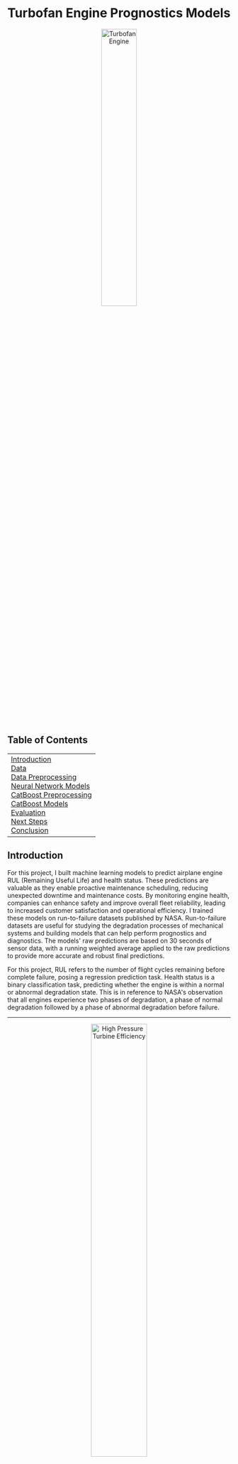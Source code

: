 # Turbofan Engine Prognostics Models

<p align="center">
  <img src="https://plus.unsplash.com/premium_photo-1679758629409-83446005843c?w=500&auto=format&fit=crop&q=60&ixlib=rb-4.0.3&ixid=M3wxMjA3fDB8MHxzZWFyY2h8MXx8YWlycGxhbmUlMjB0dXJib2ZhbiUyMGVuZ2luZXxlbnwwfHwwfHx8MA%3D%3D" alt="Turbofan Engine" style="width: 40%;">
</p>  

## Table of Contents
<table>
  <tr>
    <td><a href="#introduction">Introduction</a><br>
    <a href="#data">Data</a><br>
    <a href="#data-preprocessing">Data Preprocessing</a><br>
    <a href="#neural-network-models">Neural Network Models</a><br>
    <a href="#catboost-preprocessing">CatBoost Preprocessing</a><br>
    <a href="#catboost-models">CatBoost Models</a><br>
    <a href="#evaluation">Evaluation</a><br>
    <a href="#next-steps">Next Steps</a><br>
    <a href="#conclusion">Conclusion</a></td>
  </tr>
</table>

## Introduction
<a name="introduction"></a>

For this project, I built machine learning models to predict airplane engine RUL (Remaining Useful Life) and health status. These predictions are valuable as they enable proactive maintenance scheduling, reducing unexpected downtime and maintenance costs. By monitoring engine health, companies can enhance safety and improve overall fleet reliability, leading to increased customer satisfaction and operational efficiency. I trained these models on run-to-failure datasets published by NASA. Run-to-failure datasets are useful for studying the degradation processes of mechanical systems and building models that can help perform prognostics and diagnostics. The models' raw predictions are based on 30 seconds of sensor data, with a running weighted average applied to the raw predictions to provide more accurate and robust final predictions. 

For this project, RUL refers to the number of flight cycles remaining before complete failure, posing a regression prediction task. Health status is a binary classification task, predicting whether the engine is within a normal or abnormal degradation state. This is in reference to NASA's observation that all engines experience two phases of degradation, a phase of normal degradation followed by a phase of abnormal degradation before failure.

---
<p align="center">
  <img src="https://github.com/MattPickard/Data-Science-Portfolio/blob/main/Images/high_pressure_turbine_efficiency.png?raw=true" alt="High Pressure Turbine Efficiency" style="width: 50%;">
</p>  

*A figure that shows high pressure turbine efficiency over time, indicating engine degradation. The dashed lines show the transition from normal to abnormal degradation phases.*  

---

Traditional machine learning models are typically a first choice for tabular data. However, traditional models tend to be less effective at learning temporal patterns in data. To address the need for models capable of extracting short-term temporal patterns from 30 seconds of sensor data, I developed hybrid models that leverage the strengths of both traditional machine learning techniques and neural networks. The models are built using one-dimensional convolutional neural networks (CNNs) to extract features from the sensor data, then those features are used as input for CatBoost models to make their final predictions. I tried various other approaches, such as forms of Long Short-Term Memory (LSTM), residual network inspired architectures, and using the flattened raw data as input for traditional machine learning models. However, the hybrid models presented in this project performed with higher accuracy.  

## Data
<a name="data"></a>
**Database:** [**NASA's Aircraft Engine Run-to-Failure Dataset under Real Flight Conditions for Prognostics and Diagnostics**](https://www.mdpi.com/2306-5729/6/1/5)  
**Original 2020 Paper:** [**Aircraft Engine Run-To-Failure Data Set Under Real Flight Conditions**](https://ntrs.nasa.gov/citations/20205001125)

These run-to-failure datasets were synthetically generated using NASA's Commercial Modular Aero-Propulsion System Simulation (C-MAPSS), which simulates turbofan engines with high precision as they are fed flight conditions as recorded by real commercial jets. The variables used to make the predictions include Flight Data (w) and Sensor Measurements (xs). Between these two categories there are 18 features, and each row of data in the dataset represents one second of sensor data.

<p align="center">
  <img src="https://github.com/MattPickard/Data-Science-Portfolio/blob/main/Images/flight_data.png?raw=true" alt="Flight Data" style="width: 35%;">
</p>
<p align="center">
  <img src="https://github.com/MattPickard/Data-Science-Portfolio/blob/main/Images/measurements.png?raw=true" alt="Sensor Measurements" style="width: 35%;">
</p>

Each unit (engine) simulated flights of certain lengths and are categorized into three flight classes: short (1 to 3 hour flights), medium (3 to 5 hour flights), and long (5+ hour flights). A variety of flight classes were included to ensure the models would be able to generalize engines from different flight conditions. Below is a table of the 18 units I used to train the models:

| Dataset | Unit | Flight Class |
|--------------|:-------------:|:--------:|
| DS02-006     | 11 | Short |
| DS02-006     | 14 | Medium |
| DS02-006     | 15, 16, 18, 20 | Long |
| DS03-012     | 1, 5, 9, 12 | Short |
| DS03-012     | 2, 3, 4, 7 | Medium |
| DS03-012     | 6, 8, 10, 11 | Long |  

For evaluation, I used units 13 (Long Flight Class), 14 (Short Flight Class), 15 (Medium Flight Class) from DS03-012, to test the models' ability to generalize to different flight classes.

Due to computational constraints, I limited the scope of the project to a subset of engines that experienced a failure mode that affects both the low pressure turbine and the high pressure turbine efficiency. All of the units used in my project experience this specific type of failure mode. With the 18 engines I used for training, it contained over 11 million rows of sensor and flight condition data.  

## Data Preprocessing
<a name="data-preprocessing"></a>
**Code:** [**Preprocessing**](https://github.com/MattPickard/Data-Science-Portfolio/blob/main/Turbofan%20Engine%20Prognostics%20Project/preprocessing.ipynb)

The datasets were preprocessed and fully transformed to avoid additional computational overhead during training. To be compatible as input for the neural networks, the y labels were extracted and the x features were reshaped as (# of samples, 30, 18), representing 30 second windows of 18 features. The 30-second windows were created using overlapping segments with a new window starting every 10 seconds. This process converted approximately 11.5 million seconds of data into 1.15 million 30-second time windows. The 30-second training windows were then randomized and split into training and validation sets, with 10% being used for validation.  

Steps used to preprocess the data:

1. Extract the correct y labels and x features from the DS02-006 and DS03-012 h5 files and combine them into one data frame.
2. Split into training and testing sets. (units 13, 14, 15 from DS03-012)
3. Remove Flight Class and Cycle columns. (NASA indicated these were not meant to be used for predictions)
4. Create 30-second windows with 10-second overlaps.
5. Remove all windows that captured data from multiple units.
6. Remove the Unit column.
7. Randomize the training data and split into training and validation sets.
8. Separate the x features and y labels.
9. Save each dataset as a compressed h5 file for later use.

Due to the size of the dataset, memory was regularly freed by deleting variables that were no longer needed after each transformation step.

## Neural Network Models
<a name="neural-network-models"></a>
**Code:** [**Neural Networks**](https://github.com/MattPickard/Data-Science-Portfolio/blob/main/Turbofan%20Engine%20Prognostics%20Project/one_d_conv_models.ipynb)

The first step in assembling the hybrid models involves building one-dimensional convolutional neural networks. While these neural networks train, the first convolutional blocks learn low-level features (one block in this case). These blocks are then separated from the larger models and used as feature extractors for traditional machine learning models such as CatBoost. While I was at it, I optimized the models for the two prediction tasks. They do not perform as well as the finished hybrid models, but they showed promise and established a solid baseline of scores for my hybrid models to compare against.

With a dataset so large, using the whole dataset as a single epoch would likely mean learning convergence would occur mid-epoch, to mitigate this, I lowered the epoch size to check against the validation set more often. To set custom epoch sizes, a data generator was used to feed the models batches of the 30-second windows. Both neural networks shared a similar structure which I found performed well:


- **Input shape:** (30, 18) Thirty seconds of 18 features

- **One-dimensional Convolutional Block**  
    - 1D Convolutional Layer (512 filters, kernel size of 3, strides of 1, relu activation, same padding)  
    - Batch Normalization Layer  
    - Global Average Pooling Layer (I found this worked better than a flattening layer or incremental 1D max pooling layers.)  

- **First Dense Block**  
    - Dense Layer (2048 units, relu activation, L2 kernel regularization of 0.025)  
    - Batch Normalization Layer  

- **Eight Smaller Dense Blocks**  
    - Dense Layer (128 units, relu activation, L2 kernel regularization of 0.025)  
    - Batch Normalization Layer  

- **Output Layers**  
    - Health State uses a sigmoid activation function.  
    - RUL uses a linear activation function.  


For optimizers I used AdamW with an exponential decay learning rate scheduler. This approach allows the learning rate to decrease as the model trains, which promotes more efficient and stable learning. For losses, I used a binary cross-entropy for the health state prediction and a custom loss function for RUL that functions similarly to mean squared error, but penalizes overestimations:

<p align="center">
  <img src="https://github.com/MattPickard/Data-Science-Portfolio/blob/main/Images/custom_loss.png?raw=true" alt="Custom Loss Function" style="width: 50%;">
</p>

The idea behind the custom loss function stems from NASA's evaluation scoring function that slightly penalizes overestimations more than underestimations. This makes sense as overestimations may lead to delayed maintenance and increased costs. By using this loss function, the RUL model did better on NASA's scoring function, however, it performed worse on the root mean squared error metric. Therefore, I used a small penalty weight of .05 to balance performance of the two metrics.

## CatBoost Preprocessing
<a name="catboost-preprocessing"></a>
**Code:** [**CatBoost Preprocessing**](https://github.com/MattPickard/Data-Science-Portfolio/blob/main/Turbofan%20Engine%20Prognostics%20Project/catboost_preprocessing.ipynb)

Once the convolutional blocks learned to interpret low-level features, their outputs were used as inputs for CatBoost models. The neural network's first convolutional block takes a shape of (# of samples, 30, 18) as input and outputs a shape of (# of samples, 512). The CatBoost models then use those 512 features to make their predictions. To reduce the computational overhead during training and evaluation, I saved the datasets of features produced by the feature extractors for later use.

## CatBoost Models
<a name="catboost-models"></a>
**Code:** [**CatBoost Models**](https://github.com/MattPickard/Data-Science-Portfolio/blob/main/Turbofan%20Engine%20Prognostics%20Project/catboost_models.ipynb)

I began by using grid search cross-validation to find the best parameters for the CatBoost models, however the size of the dataset proved a major challenge, both in terms of memory and computational power. My solution was to use a smaller subset of the dataset during the grid search to gain an intuition for possible best parameters for the larger dataset. During cross-validation, it became clear that deeper trees performed well, however, to keep the timeline of this project reasonable, I limited the depth of the trees to 10. The final parameters and structure of the models are as follows:

**Health State CatBoost Model:**
- learning rate: 0.1
- depth: 10
- \# of trees: 668
- loss function: Logloss
- Approximate size: 11 MB

**RUL CatBoost Model:**
- learning rate: 0.1
- depth: 10
- \# of trees: 5000
- loss function: RMSE
- Approximate size: 81 MB

## Evaluation
<a name="evaluation"></a>
**Code:** [**Evaluation**](https://github.com/MattPickard/Data-Science-Portfolio/blob/main/Turbofan%20Engine%20Prognostics%20Project/evaluation.ipynb)

To create the final predictions from the raw predictions, I applied a running weighted average of 1500 time steps, which is approximately 4 hours. I also applied a threshold of 0.5 to the weighted health state averages to convert the probabilities into a binary classification. Taking these steps make the predictions more robust and accurate.

To evaluate the performance of the models, I tested them on three units of different flight classes. The three units were 13 (Long Flight Class), 14 (Short Flight Class), and 15 (Medium Flight Class) from DS03-012. For evaluation metrics I used accuracy for the health state predictions and three separate metrics for Remaining Useful Life (RUL) predictions: mean absolute error, root mean squared error, and converted NASA's scoring function into an evaluation metric that penalizes overestimations. 

<p align="center">
  <img src="https://github.com/MattPickard/Data-Science-Portfolio/blob/main/Images/nasa_scoring.png?raw=true" alt="NASA's Evaluation Metric" style="width: 30%;">
</p>

NASA's scoring function is shown above where delta is the difference between the predicted RUL and the actual RUL and alpha is set to 1/13 if the RUL is an underestimate and to 1/10 if the RUL is an overestimate. I converted it into an evaluation metric by taking the mean instead of the sum.

## Unit 13 Evaluation (Long Flight Class)
<p style="display: flex; align-items: center; justify-content: space-between;">
  <img src="https://github.com/MattPickard/Data-Science-Portfolio/blob/main/Images/rul_13.png?raw=true" alt="Unit 13 Evaluation" style="width: 48%;">
  <img src="https://github.com/MattPickard/Data-Science-Portfolio/blob/main/Images/hs_13.png?raw=true" alt="Unit 13 Evaluation" style="width: 48%;">
</p>

| Metric                        | Raw Predictions  | Final Predictions |
|-------------------------------|------------------|--------------------|
| Health State Accuracy         | 93.31%           | 97.00%             |
| RUL MAE                       | 6.18             | 5.68               |
| RUL RMSE                      | 8.25             | 7.50               |
| RUL NASA Evaluation Metric    | 1.79             | 1.68               |

## Unit 14 Evaluation (Short Flight Class)
<p style="display: flex; align-items: center; justify-content: space-between;">
  <img src="https://github.com/MattPickard/Data-Science-Portfolio/blob/main/Images/rul_14.png?raw=true" alt="Unit 14 Evaluation" style="width: 48%;">
  <img src="https://github.com/MattPickard/Data-Science-Portfolio/blob/main/Images/hs_14.png?raw=true" alt="Unit 14 Evaluation" style="width: 48%;">
</p>

| Metric                        | Raw Predictions  | Final Predictions |
|-------------------------------|------------------|--------------------|
| Health State Accuracy         | 93.04%           | 98.96%             |
| RUL MAE                       | 3.73             | 3.46               |
| RUL RMSE                      | 5.42             | 4.48               |
| RUL NASA Evaluation Metric    | 1.55             | 1.46               |

## Unit 15 Evaluation (Medium Flight Class)
<p style="display: flex; align-items: center; justify-content: space-between;">
  <img src="https://github.com/MattPickard/Data-Science-Portfolio/blob/main/Images/rul_15.png?raw=true" alt="Unit 15 Evaluation" style="width: 48%;">
  <img src="https://github.com/MattPickard/Data-Science-Portfolio/blob/main/Images/hs_15.png?raw=true" alt="Unit 15 Evaluation" style="width: 48%;">
</p>

| Metric                        | Raw Predictions  | Final Predictions |
|-------------------------------|------------------|--------------------|
| Health State Accuracy         | 95.80%           | 99.56%             |
| RUL MAE                       | 2.55             | 1.90               |
| RUL RMSE                      | 4.07             | 2.77               |
| RUL NASA Evaluation Metric    | 1.29             | 1.19               |

### Evaluation Interpretation

The evaluation results demonstrate significant improvements after applying the final prediction techniques. They also show that the models generalize best to medium flight class engines. This is understandable, as the average flight and engine conditions between the three flight classes most closely resemble the conditions of the medium flight class engines.

## Next Steps   
<a name="next-steps"></a>   
### Create a Diagnostic and Prognostic Suite

The models developed in this project would be great tools for monitoring engine health and optimizing maintenance scheduling. However, they don't diagnose the causes of failure. For a complete diagnostics and prognostics package, I suggest building two additional types of models that would aid in engine diagnostics. First, models that predict the health parameters (theta), which are also simulated by the C-MAPSS models. This would give engineers insight into the efficiency and health of the engine's various components. The health parameters are shown below:

<p align="center">
  <img src="https://github.com/MattPickard/Data-Science-Portfolio/blob/main/Images/health_parameters.png?raw=true" alt="Health Parameters" style="width: 35%;">
</p>

Second, create a multi-class classification model that identifies the type of failure mode. All together, these models would form a diagnostic and prognostic suite that would help engineers diagnose the causes of failure, perform proper maintenance, and schedule maintenance.

### Diversify and Scale Up the Data

While this project demonstrates the potential of machine learning in engine prognostics, it currently focuses on a single failure mode. To achieve industry-ready performance, the models would need to be trained on a comprehensive dataset encompassing all possible failure modes. Additionally, expanding the training dataset would increase the diversity of flight and engine conditions the model has to learn from, likely enhancing the models' ability to generalize across different flight classes.

### Model Improvements

There are multiple approaches still worth exploring to improve the models' performance: 

- Explore deeper decision tree architectures in the CatBoost models beyond the current depth limit of 10, which was chosen for computational efficiency during initial development.
- Implement advanced feature engineering techniques, including:
  - Domain-specific engineered features
  - Aggregated features like rolling averages and lag indicators
  - Cross-model feature integration, using health state predictions to inform RUL predictions and vice versa
- Investigate alternative architectural approaches:
  - Transformer-based feature extractors to better capture temporal dependencies
  - Evaluation of other gradient boosting frameworks to complement or replace CatBoost
- Scale up training data volume to enhance model generalization capabilities across different flight conditions and engine states

## Conclusion
<a name="conclusion"></a>

This project highlights how tools that aid in predictive maintenance and diagnostics can be built using machine learning. By leveraging sensor data and combining one-dimensional convolutional neural networks with advanced machine learning models like CatBoost, robust models capable of useful predictions and classifications of mechanical systems can be built. These predictions allow engineers to proactively identify and address potential issues, reducing unexpected downtime and extending the operational lifespan of engines. This enhances safety and reliability and translates into cost reductions and operational efficiency. I hope you enjoyed, please reach out if you have any questions or comments!
